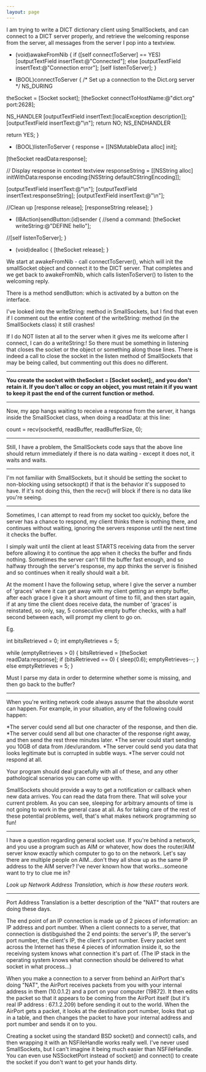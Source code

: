 ```yaml
---
layout: page
---
```


I am trying to write a DICT dictionary client using SmallSockets, and can connect to a DICT server properly, and retrieve the welcoming response from the server, all messages from the server I pop into a textview.

    
- (void)awakeFromNib
{
if ([self connectToServer] == YES)
	[outputTextField insertText:@"Connected"];
else
	[outputTextField insertText:@"Connection error"];
[self listenToServer];
}

- (BOOL)connectToServer
{
/* Set up a connection to the Dict.org server */
NS_DURING	

theSocket = [Socket socket];
[theSocket connectToHostName:@"dict.org" port:2628];

NS_HANDLER
	[outputTextField insertText:[localException description]];
	[outputTextField insertText:@"\n"];
	return NO;
NS_ENDHANDLER

return YES;
}

- (BOOL)listenToServer
{
response = [[NSMutableData alloc] init];

[theSocket readData:response];
        
// Display response in context textview
responseString = [[NSString alloc] initWithData:response encoding:[NSString defaultCStringEncoding]];
        
[outputTextField insertText:@"\n"];
[outputTextField insertText:responseString];
[outputTextField insertText:@"\n"];

//Clean up
[response release];
[responseString release];
}


- (IBAction)sendButton:(id)sender
{
//send a command:
[theSocket writeString:@"DEFINE hello"];

//[self listenToServer];
}

- (void)dealloc
{
[theSocket release];
}



We start at awakeFromNib - call connectToServer(), which will init the smallSocket object and connect it to the DICT server. That completes and we get back to awakeFromNib, which calls listenToServer() to listen to the welcoming reply.

There is a method sendButton: which is activated by a button on the interface.

I've looked into the writeString: method in SmallSockets, but I find that even if I comment out the entire content of the writeString: method (in the SmallSockets class) it still crashes!

If I do NOT listen at all to the server when it gives me its welcome after I connect, I can do a writeString:! So there must be something in listening that closes the socket or the object or something along those lines. There is indeed a call to close the socket in the listen method of SmallSockets that may be being called, but commenting out this does no different.

----

**You create the socket with     theSocket = [Socket socket];, and you don't retain it. If you don't alloc or copy an object, you must retain it if you want to keep it past the end of the current function or method.**

----

Now, my app hangs waiting to receive a response from the server, it hangs inside the SmallSocket class, when doing a readData: at this line:

 count = recv(socketfd, readBuffer, readBufferSize, 0);

----

 Still, I have a problem, the SmallSockets code says that the above line should return immediately if there is no data waiting - except it does not, it waits and waits.

----

I'm not familiar with SmallSockets, but it should be setting the socket to non-blocking using setsockopt() if that is the behavior it's supposed to have. If it's not doing this, then the recv() will block if there is no data like you're seeing.

----

Sometimes, I can attempt to read from my socket too quickly, before the server has a chance to respond, my client thinks there is nothing there, and continues without waiting, ignoring the servers response until the next time it checks the buffer.

I simply wait until the client at least STARTS receiving data from the server before allowing it to continue the app when it checks the buffer and finds nothing. Sometimes the server can't fill the buffer fast enough, and so halfway through the server's response, my app thinks the server is finished and so continues when it really should wait a bit.

At the moment I have the following setup, where I give the server a number of 'graces' where it can get away with my client getting an empty buffer, after each grace I give it a short amount of time to fill, and then start again, if at any time the client does receive data, the number of 'graces' is reinstated, so only, say, 5 consecutive empty buffer checks, with a half second between each, will prompt my client to go on.

Eg.

    
int bitsRetrieved = 0;
int emptyRetrieves = 5;

while (emptyRetrieves > 0)
	{
	bitsRetrieved = [theSocket readData:response];
	if (bitsRetrieved == 0)
		{
		sleep(0.6);
		emptyRetrieves--;
		}
	else
		emptyRetrieves = 5;
	}


Must I parse my data in order to determine whether some is missing, and then go back to the buffer?

----

When you're writing network code always assume that the absolute worst can happen. For example, in your situation, any of the following could happen:

*The server could send all but one character of the response, and then die.
*The server could send all but one character of the response right away, and then send the rest three minutes later.
*The server could start sending you 10GB of data from /dev/urandom.
*The server could send you data that looks legitimate but is corrupted in subtle ways.
*The server could not respond at all.


Your program should deal gracefully with all of these, and any other pathological scenarios you can come up with.

SmallSockets should provide a way to get a notification or callback when new data arrives. You can read the data from there. That will solve your current problem. As you can see, sleeping for arbitrary amounts of time is not going to work in the general case at all. As for taking care of the rest of these potential problems, well, that's what makes network programming so fun!

----
I have a question regarding general socket use. If you're behind a network, and you use a program such as AIM or whatever, how does the router/AIM server know exactly which computer to go to on the network. Let's say there are multiple people on AIM...don't they all show up as the same IP address to the AIM server? I've never known how that works...someone want to try to clue me in?

*Look up Network Address Translation, which is how these routers work.*

----

Port Address Translation is a better description of the "NAT" that routers are doing these days.

The end point of an IP connection is made up of 2 pieces of information: an IP address and port number. When a client connects to a server, that connection is distibguished the 2 end points: the server's IP, the server's port number, the client's IP, the client's port number. Every packet sent across the Internet has these 4 pieces of information inside it, so the receiving system knows what connection it's part of. (The IP stack in the operating system knows what connection should be delivered to what socket in what process...)

When you make a connection to a server from behind an AirPort that's doing "NAT", the AirPort receives packets from you with your internal address in them (10.0.1.2) and a port on your computer (19872). It then edits the packet so that it appears to be coming from the AirPort itself (but it's real IP address : 67.1.2.209) before sending it out to the world. When the AirPort gets a packet, it looks at the destination port number, looks that up in a table, and then changes the packet to have your internal address and port number and sends it on to you.

Creating a socket using the standard BSD socket() and connect() calls, and then wrapping it with an NSFileHandle works really well. I've never used SmallSockets, but I can't imagine it being much easier than NSFileHandle. You can even use NSSocketPort instead of socket() and connect() to create the socket if you don't want to get your hands dirty.
